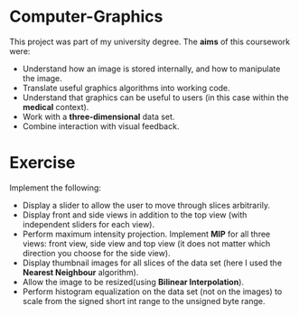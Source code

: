 # Computer-Graphics

This project was part of my university degree. The **aims** of this coursework were:
* Understand how an image is stored internally, and how to manipulate the image.
* Translate useful graphics algorithms into working code.
* Understand that graphics can be useful to users (in this case within the **medical** context).
* Work with a **three-dimensional** data set.
* Combine interaction with visual feedback.

# Exercise
Implement the following:
* Display a slider to allow the user to move through slices arbitrarily.
* Display front and side views in addition to the top view (with independent sliders for each view).
* Perform maximum intensity projection. Implement **MIP** for all three views: front view, side view and top view (it does not matter which direction you choose for the side view).
* Display thumbnail images for all slices of the data set (here I used the **Nearest Neighbour** algorithm).
*  Allow the image to be resized(using **Bilinear Interpolation**).
* Perform histogram equalization on the data set (not on the images) to scale from the signed short int range to the unsigned byte range. 
